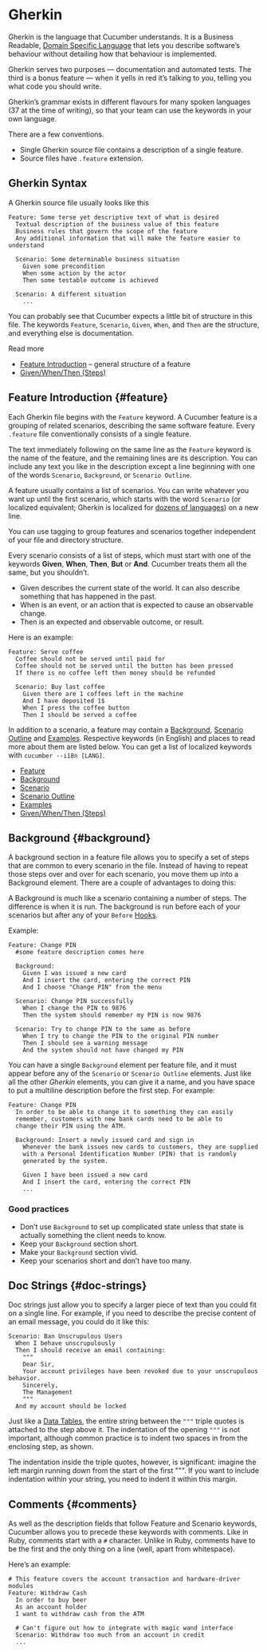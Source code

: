 # Gherkin

Gherkin is the language that Cucumber understands. It is a Business Readable, [Domain Specific Language](http://martinfowler.com/bliki/BusinessReadableDSL.html) that lets you describe software’s behaviour without detailing how that behaviour is implemented.

Gherkin serves two purposes — documentation and automated tests. The third is a bonus feature — when it yells in red it’s talking to you, telling you what code you should write.

Gherkin’s grammar exists in different flavours for many spoken languages (37 at the time of writing), so that your team can use the keywords in your own language.

There are a few conventions.

 * Single Gherkin source file contains a description of a single feature.
 * Source files have `.feature` extension.

## Gherkin Syntax

A Gherkin source file usually looks like this
```gherkin
Feature: Some terse yet descriptive text of what is desired
  Textual description of the business value of this feature
  Business rules that govern the scope of the feature
  Any additional information that will make the feature easier to understand

  Scenario: Some determinable business situation
    Given some precondition
    When some action by the actor
    Then some testable outcome is achieved

  Scenario: A different situation
    ...
```
You can probably see that Cucumber expects a little bit of structure in this file. The keywords `Feature`, `Scenario`, `Given`, `When`, and `Then` are the structure, and everything else is documentation.

Read more

 * [Feature Introduction](#feature) – general structure of a feature
 * [Given/When/Then (Steps)](#steps)

## Feature Introduction {#feature}

Each Gherkin file begins with the `Feature` keyword.
A Cucumber feature is a grouping of related scenarios, describing the same software feature. Every `.feature` file conventionally consists of a single feature.

The text immediately following on the same line as the `Feature` keyword is the name of the feature, and the remaining lines are its description.
You can include any text you like in the description except a line beginning with one of the words `Scenario`, `Background`, or `Scenario Outline`.

A feature usually contains a list of scenarios.
You can write whatever you want up until the first scenario, which starts with the word `Scenario` (or localized equivalent; Gherkin is localized for [dozens of languages](https://github.com/cucumber/cucumber/wiki/Spoken-languages)) on a new line.

You can use tagging to group features and scenarios together independent of your file and directory structure.

Every scenario consists of a list of steps, which must start with one of the keywords **Given**, **When**, **Then**, **But** or **And**. Cucumber treats them all the same, but you shouldn’t.

* Given describes the current state of the world. It can also describe something that has happened in the past.
* When is an event, or an action that is expected to cause an observable change.
* Then is an expected and observable outcome, or result.

Here is an example:

```gherkin
Feature: Serve coffee
  Coffee should not be served until paid for
  Coffee should not be served until the button has been pressed
  If there is no coffee left then money should be refunded

  Scenario: Buy last coffee
    Given there are 1 coffees left in the machine
    And I have deposited 1$
    When I press the coffee button
    Then I should be served a coffee
```

In addition to a scenario, a feature may contain a [Background](#background), [Scenario Outline](#background) and [Examples](#background).
Respective keywords (in English) and places to read more about them are listed below.
You can get a list of localized keywords with `cucumber --i18n [LANG]`.

* [Feature](#feature)
* [Background](#background)
* [Scenario](#feature)
* [Scenario Outline](#background)
* [Examples](#background)
* [Given/When/Then (Steps)](step_definitions.md#steps)

## Background {#background}

A background section in a feature file allows you to specify a set of steps that are common to every scenario in the file. Instead of having to repeat those steps over and over for each scenario, you move them up into a Background element. There are a couple of advantages to doing this:

A Background is much like a scenario containing a number of steps. The difference is when it is run. The background is run before each of your scenarios but after any of your `Before` [Hooks](hooks.md).

Example:

```
Feature: Change PIN
  #some feature description comes here

  Background:
    Given I was issued a new card
    And I insert the card, entering the correct PIN
    And I choose "Change PIN" from the menu

  Scenario: Change PIN successfully
    When I change the PIN to 9876
    Then the system should remember my PIN is now 9876

  Scenario: Try to change PIN to the same as before
    When I try to change the PIN to the original PIN number
    Then I should see a warning message
    And the system should not have changed my PIN
```

You can have a single `Background` element per feature file, and it must appear before any of the `Scenario` or `Scenario Outline` elements. Just like all the other _Gherkin_ elements, you can give it a name, and you have space to put a multiline description before the first step. For example:

```
Feature: Change PIN
  In order to be able to change it to something they can easily
  remember, customers with new bank cards need to be able to
  change their PIN using the ATM.

  Background: Insert a newly issued card and sign in
    Whenever the bank issues new cards to customers, they are supplied
    with a Personal Identification Number (PIN) that is randomly
    generated by the system.

    Given I have been issued a new card
    And I insert the card, entering the correct PIN
    ...
```

### Good practices

  * Don’t use `Background` to set up complicated state unless that state is actually something the client needs to know.
  * Keep your `Background` section short.
  * Make your `Background` section vivid.
  * Keep your scenarios short and don’t have too many.

## Doc Strings {#doc-strings}

Doc strings just allow you to specify a larger piece of text than you could fit on a single line. For example, if you need to describe the precise content of an email message, you could do it like this:

```
Scenario: Ban Unscrupulous Users
  When I behave unscrupulously
  Then I should receive an email containing:
    """
    Dear Sir,
    Your account privileges have been revoked due to your unscrupulous behavior.
    Sincerely,
    The Management
    """
  And my account should be locked
```

Just like a [Data Tables](docs/gherkin.md#datatable), the entire string between the `"""` triple quotes is attached to the step above it. The indentation of the opening `"""` is not important, although common practice is to indent two spaces in from the enclosing step, as shown.

The indentation inside the triple quotes, however, is significant: imagine the left margin running down from the start of the first """. If you want to include indentation within your string, you need to indent it within this margin.

## Comments {#comments}

As well as the description fields that follow Feature and Scenario keywords, Cucumber allows you to precede these keywords with comments.
Like in Ruby, comments start with a `#` character. Unlike in Ruby, comments have to be the first and the only thing on a line (well, apart from whitespace).

Here’s an example:
```
# This feature covers the account transaction and hardware-driver modules
Feature: Withdraw Cash
  In order to buy beer
  As an account holder
  I want to withdraw cash from the ATM

  # Can't figure out how to integrate with magic wand interface
  Scenario: Withdraw too much from an account in credit
  ...
```
